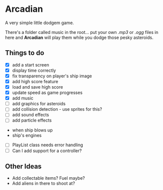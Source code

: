 # Arcadian

A very simple little dodgem game.

There's a folder called music in the root... put your own _.mp3_ or _.ogg_ files in here and __Arcadian__ will play them while you dodge those pesky asteroids.

## Things to do

- [x] add a start screen
- [x] display time correctly
- [x] fix transparency on player's ship image
- [x] add high score feature
- [x] load and save high score
- [x] update speed as game progresses
- [x] add music
- [ ] add graphics for asteroids
- [ ] add collision detection - use sprites for this?
- [ ] add sound effects
- [ ] add particle effects
- when ship blows up
- ship's engines
- [ ] PlayList class needs error handling
- [ ] Can I add support for a controller?

## Other Ideas

- Add collectable items?  Fuel maybe?
- Add aliens in there to shoot at?
